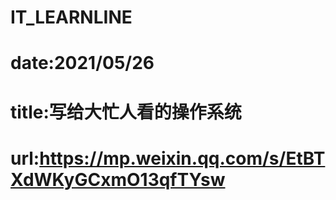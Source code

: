 # IT_LEARNLINE
# date:2021/05/26
# title:写给大忙人看的操作系统
# url:https://mp.weixin.qq.com/s/EtBTXdWKyGCxmO13qfTYsw
